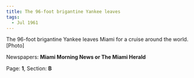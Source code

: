 ```yaml
---  
title: The 96-foot brigantine Yankee leaves  
tags:  
  - Jul 1961  
---  
```

  
The 96-foot brigantine Yankee leaves Miami for a cruise around the world. [Photo]  
  
Newspapers: **Miami Morning News or The Miami Herald**  
  
Page: **1**, Section: **B** 
